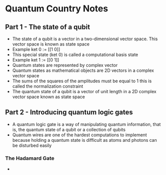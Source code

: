 # Quantum Country Notes

## Part 1 - The state of a qubit

- The state of a qubit is a vector in a two-dimensional vector space. This vector space is known as state space
- Example ket 0 := [[1
               0]]
- This special state (ket 0) is called a computational basis state
- Example ket 1 := [[0
                  1]]
- Quantum states are represented by complex vector
- Quantum states as mathematical objects are 2D vectors in a complex vector space
- The sums of the squares of the amplitudes must be equal to 1 this is called the normalization constraint
- The quantum state of a qubit is a vector of unit length in a 2D complex vector space known as state space

## Part 2 - Introducing quantum logic gates

- A quantum logic gate is a way of manipulating quantum information, that is, the quantum state of a qubit or a collection of qubits
- Quantum wires are one of the hardest computations to implement because holding a quantum state is difficult as atoms and photons can be disturbed easily

### The Hadamard Gate

-

